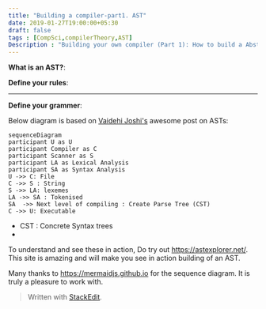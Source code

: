 ```yaml
---
title: "Building a compiler-part1. AST"
date: 2019-01-27T19:00:00+05:30
draft: false
tags : [CompSci,compilerTheory,AST]
Description : "Building your own compiler (Part 1): How to build a Abstract Syntax Tree"
---  
```

**What is an AST?**:


**Define your rules**:  

---  
**Define your grammer**:  

Below diagram is based on [Vaidehi Joshi's](https://medium.com/basecs/leveling-up-ones-parsing-game-with-asts-d7a6fc2400ff) awesome post on ASTs:

```mermaid
sequenceDiagram
participant U as U  
participant Compiler as C   
participant Scanner as S   
participant LA as Lexical Analysis  
participant SA as Syntax Analysis  
U ->> C: File  
C ->> S : String
S ->> LA: lexemes  
LA ->> SA : Tokenised   
SA  ->> Next level of compiling : Create Parse Tree (CST) 
C ->> U: Executable  
```  

* CST : Concrete Syntax trees
* 

To understand and see these in action, Do try out <https://astexplorer.net/>. This site is amazing and will make you see in action building of an AST.  

Many thanks to <https://mermaidjs.github.io> for the sequence diagram. It is truly a pleasure to work with.  

> Written with [StackEdit](https://stackedit.io/).
<!--stackedit_data:
eyJoaXN0b3J5IjpbLTg0MzcyMjU4MiwtNDE0NzQ2NzY1LC0xNj
IzMjU0MzYxLDE1MTM3MjA3NTksMTU4NTI2NzE0NCw4MzE3NzIz
MF19
-->